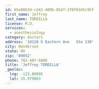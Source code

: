 ```yaml
---
id: 65e08b3d-cd42-409b-85d7-2f0f0345c95f
first_name: Jeffrey
last_name: TORDILLA
license: M.D.
services:
  - anesthesiology
category: doctors
address: '10120 S Eastern Ave   Ste 130'
city: Henderson
state: NV
zip: '89052'
phone: 702-487-6880
title: 'Jeffrey TORDILLA'
_geoloc:
  lng: -115.09895
  lat: 35.979863
---
```

